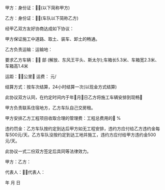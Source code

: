 
 


甲方：身份证：(以下简称甲方)


乙方：身份证：(车队以下简称乙方)


经甲乙双方友好协商达成如下协议：


甲方保证施工中道路、取土、装车、卸土的畅通。


乙方负责运输：运输地：


要求乙方车辆： 部 (解放、东风王平头、斯太尔);车箱长5.3米、车箱宽2.3米、车箱高1.4米


运距：公里 运费： 元/


结算方式：按车次结算，24小时结算一次(以现金方式结算)


此协议双方认同，在约定时间内于年月日乙方将施工车辆安排到现畅


甲方负责联系住宿地方，乙方车队自己交房租。


甲方安排乙方工程项目收取合理的管理费：工程总费用的 %


违约罚金：乙方车队按约定到达后甲方如无工程安排，违约方应付给乙方违约金每车500元/天。乙方车队没按约定到达工地并施工，违约方应付给甲方违约金500元/天。


此协议一式二份双方签定后具同等法律效力。


甲方：乙方：


代表人：代表人：


年 月 日




 


 

 
 
 
 
 
  


  
 

  


  


  
 
 
 
 

